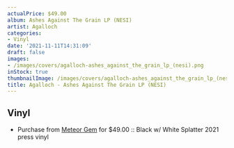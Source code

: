 ```yaml
---
actualPrice: $49.00
album: Ashes Against The Grain LP (NESI)
artist: Agalloch
categories:
- Vinyl
date: '2021-11-11T14:31:09'
draft: false
images:
- /images/covers/agalloch-ashes_against_the_grain_lp_(nesi).png
inStock: true
thumbnailImage: /images/covers/agalloch-ashes_against_the_grain_lp_(nesi)-thumb.png
title: Agalloch - Ashes Against The Grain LP (NESI)
---
```


## Vinyl
* Purchase from [Meteor Gem](https://meteor-gem.com/products/agalloch-ashes-against-the-grain-lp) for $49.00 :: Black w/ White Splatter 2021 press vinyl
